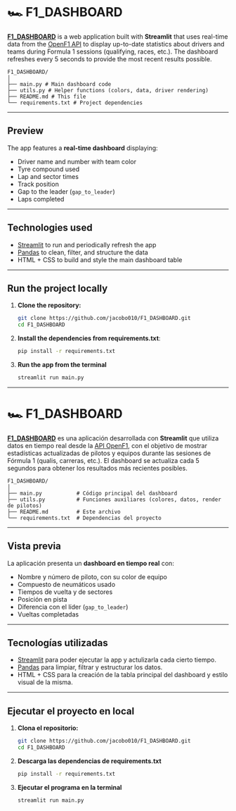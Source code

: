 # 🏎️ F1_DASHBOARD
[**F1_DASHBOARD**](https://f1dashhboard.streamlit.app/) is a web application built with **Streamlit** that uses real-time data from the [OpenF1 API](https://www.openf1.org/) to display up-to-date statistics about drivers and teams during Formula 1 sessions (qualifying, races, etc.). The dashboard refreshes every 5 seconds to provide the most recent results possible.

```
F1_DASHBOARD/
│
├── main.py # Main dashboard code
├── utils.py # Helper functions (colors, data, driver rendering)
├── README.md # This file
└── requirements.txt # Project dependencies
```
---

## Preview

The app features a **real-time dashboard** displaying:

- Driver name and number with team color  
- Tyre compound used  
- Lap and sector times  
- Track position  
- Gap to the leader (`gap_to_leader`)  
- Laps completed  

---

## Technologies used

- [Streamlit](https://streamlit.io/) to run and periodically refresh the app  
- [Pandas](https://pandas.pydata.org/) to clean, filter, and structure the data  
- HTML + CSS to build and style the main dashboard table  

---

## Run the project locally

1. **Clone the repository:**

   ```bash
   git clone https://github.com/jacobo010/F1_DASHBOARD.git
   cd F1_DASHBOARD

2. **Install the dependencies from requirements.txt**:

    ```bash
    pip install -r requirements.txt

3. **Run the app from the terminal**

    ```bash
    streamlit run main.py


---


# 🏎️ F1_DASHBOARD

[**F1_DASHBOARD**](https://f1dashhboard.streamlit.app/) es una aplicación desarrollada con **Streamlit** que utiliza datos en tiempo real desde la [API OpenF1](https://www.openf1.org/), con el objetivo de mostrar estadísticas actualizadas de pilotos y equipos durante las sesiones de Fórmula 1 (qualis, carreras, etc.). El dashboard se actualiza cada 5 segundos para obtener los resultados más recientes posibles.

```
F1_DASHBOARD/
│
├── main.py           # Código principal del dashboard
├── utils.py          # Funciones auxiliares (colores, datos, render de pilotos)
├── README.md         # Este archivo
└── requirements.txt  # Dependencias del proyecto
```
---

## Vista previa

La aplicación presenta un **dashboard en tiempo real** con:

- Nombre y número de piloto, con su color de equipo
- Compuesto de neumáticos usado
- Tiempos de vuelta y de sectores
- Posición en pista
- Diferencia con el líder (`gap_to_leader`)
- Vueltas completadas

---

## Tecnologías utilizadas

- [Streamlit](https://streamlit.io/) para poder ejecutar la app y actulizarla cada cierto tiempo.
- [Pandas](https://pandas.pydata.org/) para limpiar, filtrar y estructurar los datos.
- HTML + CSS para la creación de la tabla principal del dashboard y estilo visual de la misma.

---

## Ejecutar el proyecto en local

1. **Clona el repositorio:**

   ```bash
   git clone https://github.com/jacobo010/F1_DASHBOARD.git
   cd F1_DASHBOARD

2. **Descarga las dependencias de requirements.txt**

    ```bash
    pip install -r requirements.txt

3. **Ejecutar el programa en la terminal**

    ```bash
    streamlit run main.py